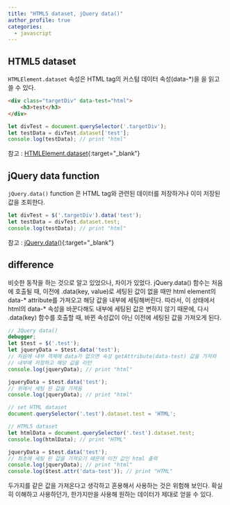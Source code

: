 ```yaml
---
title: "HTML5 dataset, jQuery data()"
author_profile: true
categories: 
  - javascript
---
```



HTML5 dataset
--------------------

`HTMLElement.dataset` 속성은 HTML tag의 커스텀 데이터 속성(data-*)을 을 읽고 쓸 수 있다.

~~~html
<div class="targetDiv" data-test="html">
    <h3>test</h3>
</div>
~~~

~~~javascript
let divTest = document.querySelector('.targetDiv');
let testData = divTest.dataset['test'];
console.log(testData); // print "html"
~~~

참고 : [HTMLElement.dataset](https://developer.mozilla.org/ko/docs/Web/API/HTMLElement/dataset){:target="_blank"}

jQuery data function
--------------------

`jQuery.data()` function 은 HTML tag와 관련된 데이터를 저장하거나 이미 저장된 값을 조회한다.

~~~javascript
let divTest = $('.targetDiv').data('test');
let testData = divTest.dataset.test;
console.log(testData); // print "html"
~~~

참고 : [jQuery.data()](https://api.jquery.com/jquery.data/){:target="_blank"}


difference
--------------------
비슷한 동작을 하는 것으로 알고 있었으나, 차이가 있었다. jQuery.data() 함수는 처음에 호출될 때,
이전에 .data(key, value)로 세팅된 값이 없을 때만 html element의 data-* attribute를 가져오고 
해당 값을 내부에 세팅해버린다.
따라서, 이 상태에서 html의 data-* 속성을 바꾼다해도 내부에 세팅된 값은 변하지 않기 때문에, 
다시 .data(key) 함수를 호출할 때, 바뀐 속성값이 아닌 이전에 세팅된 값을 가져오게 된다.

~~~javascript
// JQuery data()
debugger;
let $test = $('.test');
let jqueryData = $test.data('test');
// 처음에 내부 객체에 data가 없으면 속성 getAttribute(data-test) 값을 가져와
// 내부에 저장하고 해당 값을 리턴
console.log(jqueryData); // print "html"

jqueryData = $test.data('test');
// 위에서 세팅 된 값을 가져옴
console.log(jqueryData); // print "html"

// set HTML dataset
document.querySelector('.test').dataset.test = 'HTML';

// HTML5 dataset
let htmlData = document.querySelector('.test').dataset.test;
console.log(htmlData); // print "HTML"

jqueryData = $test.data('test'); 
// 최초에 세팅 된 값을 가져오기 때문에 이전 값인 html 출력
console.log(jqueryData); // print "html"
console.log($test.attr('data-test')); // print "HTML"
~~~
두가지를 같은 값을 가져온다고 생각하고 혼용해서 사용하는 것은 위험해 보인다.
확실히 이해하고 사용하던가, 한가지만을 사용해 원하는 데이터가 제대로 얻을 수 있다.